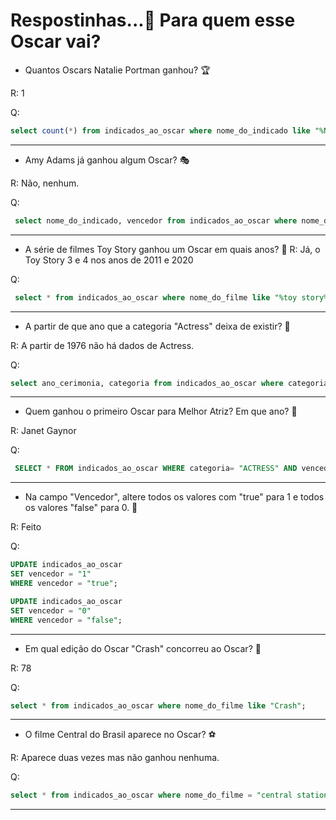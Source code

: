 # Respostinhas...🎯 Para quem esse Oscar vai?

* Quantos Oscars Natalie Portman ganhou? 🏆

R: 1

Q:
```sql
select count(*) from indicados_ao_oscar where nome_do_indicado like "%Natalie Portman%" and vencedor = "true";
```

---

* Amy Adams já ganhou algum Oscar? 🎭

R: Não, nenhum.

Q:
```sql
 select nome_do_indicado, vencedor from indicados_ao_oscar where nome_do_indicado like "%Amy Adams%";
```

---

* A série de filmes Toy Story ganhou um Oscar em quais anos? 👢
R: Já, o Toy Story 3 e 4 nos anos de 2011 e 2020

Q:
```sql
 select * from indicados_ao_oscar where nome_do_filme like "%toy story%" and vencedor = "true";
```

---

* A partir de que ano que a categoria "Actress" deixa de existir? 🎀

R: A partir de 1976 não há dados de Actress.

Q:
```sql
select ano_cerimonia, categoria from indicados_ao_oscar where categoria = "Actress" order by ano_cerimonia desc limit 1;
```

---

* Quem ganhou o primeiro Oscar para Melhor Atriz? Em que ano? 👠

R: Janet Gaynor

Q:
```sql
 SELECT * FROM indicados_ao_oscar WHERE categoria= "ACTRESS" AND vencedor = "true" limit 1;
```

---

* Na campo "Vencedor", altere todos os valores com "true" para 1 e todos os valores "false" para 0. 📌

R: Feito

Q:
```sql
UPDATE indicados_ao_oscar
SET vencedor = "1"
WHERE vencedor = "true";

UPDATE indicados_ao_oscar
SET vencedor = "0"
WHERE vencedor = "false";
```

---

* Em qual edição do Oscar "Crash" concorreu ao Oscar? 📸

R: 78

Q:
```sql
select * from indicados_ao_oscar where nome_do_filme like "Crash";
```

---

* O filme Central do Brasil aparece no Oscar? ⚽

R: Aparece duas vezes mas não ganhou nenhuma.

Q:
```sql
select * from indicados_ao_oscar where nome_do_filme = "central station";
```

---

